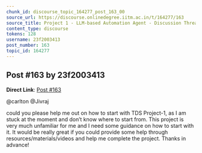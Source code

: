 ```yaml
---
chunk_id: discourse_topic_164277_post_163_00
source_url: https://discourse.onlinedegree.iitm.ac.in/t/164277/163
source_title: Project 1 - LLM-based Automation Agent - Discussion Thread [TDS Jan 2025]
content_type: discourse
tokens: 128
username: 23f2003413
post_number: 163
topic_id: 164277
---
```


## Post #163 by 23f2003413

**Direct Link**: [Post #163](https://discourse.onlinedegree.iitm.ac.in/t/164277/163)

@carlton @Jivraj

could you please help me out on how to start with TDS Project-1, as I am stuck at the moment and don’t know where to start from. This project is very much unfamiliar for me and I need some guidance on how to start with it. It would be really great if you could provide some help through resources/materials/videos and help me complete the project. Thanks in advance!
